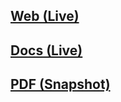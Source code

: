 ## [Web (Live)](https://docs.google.com/document/d/e/2PACX-1vQfYZuCXTEwNsDOaYrq-g1x5kAUrDRNUY_jfPdI9PYi93uvSzsoLpoS4JaB9LCf47XfapjSLOgmPzqt/pub)

## [Docs (Live)](https://docs.google.com/document/d/1MCmfaWYDu8hdp4fqEpdlRMS6ctJLasRnzsLAXCc9wt4/edit?usp=sharing)

## [PDF (Snapshot)](https://github.com/SCC-Makerspace/Workshops/blob/master/Electronics/A-07%20Basic%20Op%20Amps/A-07%20Basic%20Op%20Amps.pdf)
